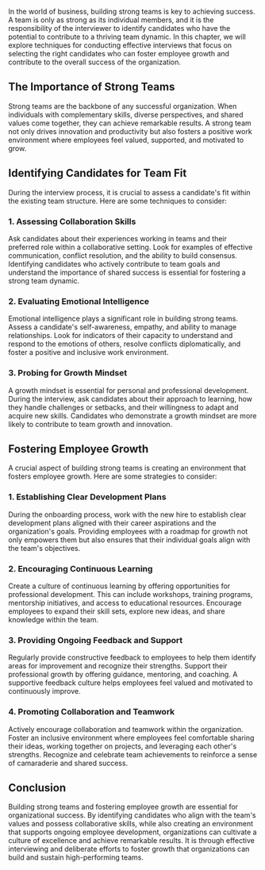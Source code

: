 
In the world of business, building strong teams is key to achieving success. A team is only as strong as its individual members, and it is the responsibility of the interviewer to identify candidates who have the potential to contribute to a thriving team dynamic. In this chapter, we will explore techniques for conducting effective interviews that focus on selecting the right candidates who can foster employee growth and contribute to the overall success of the organization.

## The Importance of Strong Teams

Strong teams are the backbone of any successful organization. When individuals with complementary skills, diverse perspectives, and shared values come together, they can achieve remarkable results. A strong team not only drives innovation and productivity but also fosters a positive work environment where employees feel valued, supported, and motivated to grow.

## Identifying Candidates for Team Fit

During the interview process, it is crucial to assess a candidate's fit within the existing team structure. Here are some techniques to consider:

### 1\. Assessing Collaboration Skills

Ask candidates about their experiences working in teams and their preferred role within a collaborative setting. Look for examples of effective communication, conflict resolution, and the ability to build consensus. Identifying candidates who actively contribute to team goals and understand the importance of shared success is essential for fostering a strong team dynamic.

### 2\. Evaluating Emotional Intelligence

Emotional intelligence plays a significant role in building strong teams. Assess a candidate's self-awareness, empathy, and ability to manage relationships. Look for indicators of their capacity to understand and respond to the emotions of others, resolve conflicts diplomatically, and foster a positive and inclusive work environment.

### 3\. Probing for Growth Mindset

A growth mindset is essential for personal and professional development. During the interview, ask candidates about their approach to learning, how they handle challenges or setbacks, and their willingness to adapt and acquire new skills. Candidates who demonstrate a growth mindset are more likely to contribute to team growth and innovation.

## Fostering Employee Growth

A crucial aspect of building strong teams is creating an environment that fosters employee growth. Here are some strategies to consider:

### 1\. Establishing Clear Development Plans

During the onboarding process, work with the new hire to establish clear development plans aligned with their career aspirations and the organization's goals. Providing employees with a roadmap for growth not only empowers them but also ensures that their individual goals align with the team's objectives.

### 2\. Encouraging Continuous Learning

Create a culture of continuous learning by offering opportunities for professional development. This can include workshops, training programs, mentorship initiatives, and access to educational resources. Encourage employees to expand their skill sets, explore new ideas, and share knowledge within the team.

### 3\. Providing Ongoing Feedback and Support

Regularly provide constructive feedback to employees to help them identify areas for improvement and recognize their strengths. Support their professional growth by offering guidance, mentoring, and coaching. A supportive feedback culture helps employees feel valued and motivated to continuously improve.

### 4\. Promoting Collaboration and Teamwork

Actively encourage collaboration and teamwork within the organization. Foster an inclusive environment where employees feel comfortable sharing their ideas, working together on projects, and leveraging each other's strengths. Recognize and celebrate team achievements to reinforce a sense of camaraderie and shared success.

## Conclusion

Building strong teams and fostering employee growth are essential for organizational success. By identifying candidates who align with the team's values and possess collaborative skills, while also creating an environment that supports ongoing employee development, organizations can cultivate a culture of excellence and achieve remarkable results. It is through effective interviewing and deliberate efforts to foster growth that organizations can build and sustain high-performing teams.
